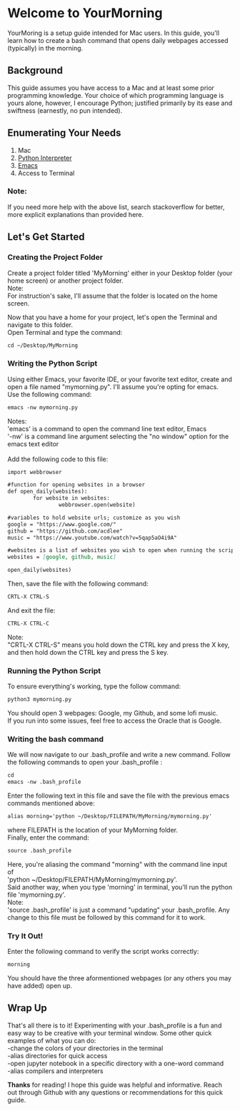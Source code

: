 # Welcome to YourMorning

YourMoring is a setup guide intended for Mac users. In this guide, you'll learn how to 
create a bash command that opens daily webpages accessed (typically) in the morning.

## Background

This guide assumes you have access to a Mac and at least some prior programming
knowledge. Your choice of which programming language is yours alone, however, I 
encourage Python; justified primarily by its ease and swiftness (earnestly, no pun intended). 

## Enumerating Your Needs
1. Mac
2. [Python Interpreter](https://www.python.org/downloads/mac-osx/)
3. [Emacs](https://www.gnu.org/software/emacs/download.html)
4. Access to Terminal

### Note: 
If you need more help with the above list, search stackoverflow
for better, more explicit explanations than provided here.

## Let's Get Started

### Creating the Project Folder
Create a project folder titled 'MyMorning' either in your Desktop folder (your home screen)
or another project folder.<br />
Note:<br />For instruction's sake, I'll assume that the folder is located on the home screen.<br />

Now that you have a home for your project, let's open the Terminal and navigate to this folder.<br />
Open Terminal and type the command:<br />
```markdown
cd ~/Desktop/MyMorning
```
### Writing the Python Script
Using either Emacs, your favorite IDE, or your favorite text editor, create and open a file 
named "mymorning.py". I'll assume you're opting for emacs.<br />
Use the following command:<br />
```markdown
emacs -nw mymorning.py
```
Notes:<br />'emacs' is a command to open the command line text editor, Emacs <br />
       '-nw' is a command line argument selecting the "no window" option for the emacs text editor
<br /><br />
Add the following code to this file:
```markdown
import webbrowser

#function for opening websites in a browser
def open_daily(websites):
        for website in websites:
                webbrowser.open(website)

#variables to hold website urls; customize as you wish
google = "https://www.google.com/"
github = "https://github.com/acdlee" 
music = "https://www.youtube.com/watch?v=5qap5aO4i9A"

#websites is a list of websites you wish to open when running the script
websites = [google, github, music]

open_daily(websites)
```

Then, save the file with the following command:<br />
```markdown
CRTL-X CTRL-S
```
And exit the file:<br />
```markdown
CTRL-X CTRL-C
```
Note:<br />"CRTL-X CTRL-S" means you hold down the CTRL key and press the X key,
      and then hold down the CTRL key and press the S key.
      
### Running the Python Script
To ensure everything's working, type the follow command:<br />
```markdown
python3 mymorning.py
```
You should open 3 webpages: Google, my Github, and some lofi music.<br />
If you run into some issues, feel free to access the Oracle that is Google. 

### Writing the bash command
We will now navigate to our .bash_profile and write a new command.
Follow the following commands to open your .bash_profile : <br />
```markdown
cd
emacs -nw .bash_profile
```
Enter the following text in this file and save the file with
the previous emacs commands mentioned above:
```markdown
alias morning='python ~/Desktop/FILEPATH/MyMorning/mymorning.py'
```
where FILEPATH is the location of your MyMorning folder. <br />
Finally, enter the command:<br />
```markdown
source .bash_profile
```
Here, you're aliasing the command "morning" with the command line input
of<br /> 'python ~/Desktop/FILEPATH/MyMorning/mymorning.py'.<br /> Said another way, 
when you type 'morning' in terminal, you'll run the python file
'mymorning.py'. <br />
Note:<br />
'source .bash_profile' is just a command "updating" your .bash_profile.
Any change to this file must be followed by this command for it to work. 

### Try It Out!
Enter the following command to verify the script works correctly:
```markdown
morning
```
You should have the three aformentioned webpages (or any others you may have
added) open up. 

## Wrap Up
That's all there is to it! Experimenting with your .bash_profile is a fun
and easy way to be creative with your terminal window. Some other quick examples 
of what you can do:<br />
-change the colors of your directories in the terminal<br />
-alias directories for quick access<br />
-open jupyter notebook in a specific directory with a one-word command<br />
-alias compilers and interpreters<br /> 

**Thanks** for reading! I hope this guide was helpful and informative. Reach out through Github
with any questions or recommendations for this quick guide.
